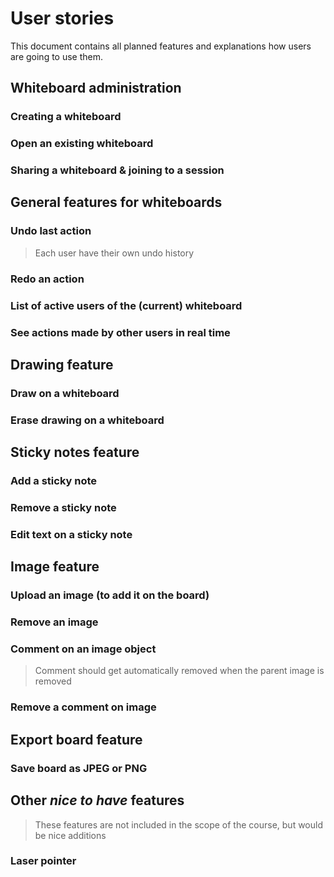 # User stories
This document contains all planned features and explanations how users are going to use them.


## Whiteboard administration

### Creating a whiteboard

### Open an existing whiteboard

### Sharing a whiteboard & joining to a session


## General features for whiteboards

### Undo last action
> Each user have their own undo history

### Redo an action

### List of active users of the (current) whiteboard

### See actions made by other users in real time


## Drawing feature

### Draw on a whiteboard

### Erase drawing on a whiteboard


## Sticky notes feature

### Add a sticky note

### Remove a sticky note

### Edit text on a sticky note


## Image feature

### Upload an image (to add it on the board)

### Remove an image

### Comment on an image object
> Comment should get automatically removed when the parent image is removed

### Remove a comment on image


## Export board feature

### Save board as JPEG or PNG



## Other *nice to have* features
> These features are not included in the scope of the course, but would be nice additions

### Laser pointer
